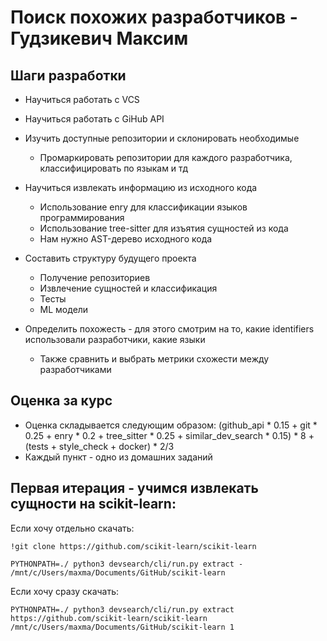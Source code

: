 # Поиск похожих разработчиков - Гудзикевич Максим

## Шаги разработки

 - Научиться работать с VCS

 - Научиться работать с GiHub API
 
 - Изучить доступные репозитории и склонировать необходимые
     - Промаркировать репозитории для каждого разработчика, классифицировать по языкам и тд
 
 - Научиться извлекать информацию из исходного кода
     - Использование enry для классификации языков программирования
     - Использование tree-sitter для изъятия сущностей из кода
     - Нам нужно AST-дерево исходного кода
   
 - Составить структуру будущего проекта
     - Получение репозиториев
     - Извлечение сущностей и классификация
     - Тесты
     - ML модели

 - Определить похожесть - для этого смотрим на то, какие identifiers использовали разработчики, какие языки
     - Также сравнить и выбрать метрики схожести между разработчиками
 
## Оценка за курс

 - Оценка складывается следующим образом: (github_api * 0.15 + git * 0.25 + enry * 0.2 + tree_sitter * 0.25 + similar_dev_search * 0.15) * 8 + (tests + style_check + docker) * 2/3
 - Каждый пункт - одно из домашних заданий


##  Первая итерация - учимся извлекать сущности на scikit-learn:
Если хочу отдельно скачать:
```shell
!git clone https://github.com/scikit-learn/scikit-learn

PYTHONPATH=./ python3 devsearch/cli/run.py extract - /mnt/c/Users/maxma/Documents/GitHub/scikit-learn
```

Если хочу сразу скачать:
```shell
PYTHONPATH=./ python3 devsearch/cli/run.py extract https://github.com/scikit-learn/scikit-learn /mnt/c/Users/maxma/Documents/GitHub/scikit-learn 1
```